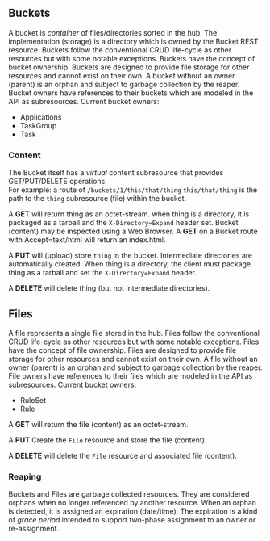 ## Buckets ##
A bucket is _container_ of files/directories sorted in the hub.  The implementation (storage) is a directory which is 
owned by the Bucket REST resource.  Buckets follow the conventional CRUD life-cycle as other resources but with 
some notable exceptions. Buckets have the concept of bucket ownership.  Buckets are designed to provide file storage for other resources and cannot
exist on their own.  A bucket without an owner (parent) is an orphan and subject to garbage collection by the reaper.
Bucket owners have references to their buckets which are modeled in the API as subresources.
Current bucket owners:
- Applications
- TaskGroup
- Task



### Content ###
The Bucket itself has a _virtual_ content subresource that provides GET/PUT/DELETE operations.  
For example: a route of `/buckets/1/this/that/thing`  `this/that/thing` is the path to the `thing` subresource (file) 
within the bucket.

A **GET** will return thing as an octet-stream. when thing is a directory, it is packaged as a tarball and
the `X-Directory=Expand` header set. Bucket (content) may be inspected using a Web Browser. A **GET** on 
a Bucket route with Accept=text/html will return an index.html.

A **PUT** will (upload) store `thing` in the bucket. Intermediate directories are automatically created. When 
thing is a directory, the client must package thing as a tarball and set the `X-Directory=Expand` header.

A **DELETE** will delete thing (but not intermediate directories).

## Files ##

A file represents a single file stored in the hub. Files follow the conventional CRUD life-cycle as other resources but with
some notable exceptions. Files have the concept of file ownership.  Files are designed to provide file storage for other resources and cannot
exist on their own.  A file without an owner (parent) is an orphan and subject to garbage collection by the reaper.
File owners have references to their files which are modeled in the API as subresources.
Current bucket owners:
- RuleSet
- Rule

A **GET** will return the file (content) as an octet-stream.

A **PUT** Create the `File` resource and store the file (content).

A **DELETE** will delete the `File` resource and associated file (content).

### Reaping ###
Buckets and Files are garbage collected resources.
They are considered orphans when no longer referenced by another resource. When an orphan is
detected, it is assigned an expiration (date/time). The expiration is a kind of _grace period_
intended to support two-phase assignment to an owner or re-assignment.